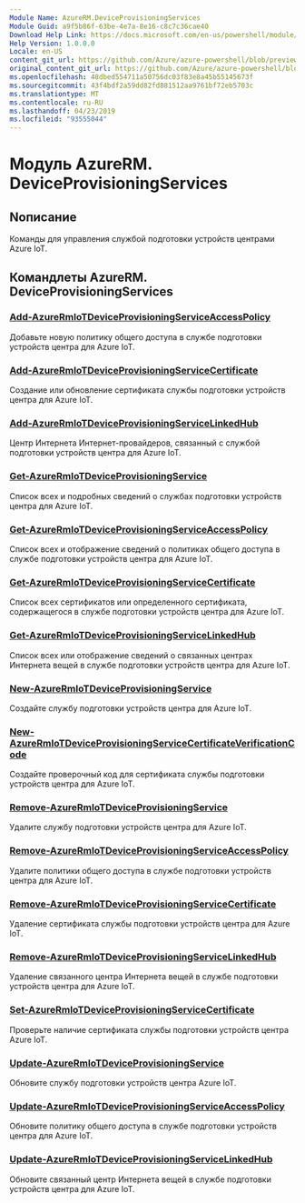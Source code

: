 ```yaml
---
Module Name: AzureRM.DeviceProvisioningServices
Module Guid: a9f5b86f-63be-4e7a-8e16-c8c7c36cae40
Download Help Link: https://docs.microsoft.com/en-us/powershell/module/azurerm.deviceprovisioningservices
Help Version: 1.0.0.0
Locale: en-US
content_git_url: https://github.com/Azure/azure-powershell/blob/preview/src/ResourceManager/DeviceProvisioningServices/Commands.DeviceProvisioningServices/help/AzureRM.DeviceProvisioningServices.md
original_content_git_url: https://github.com/Azure/azure-powershell/blob/preview/src/ResourceManager/DeviceProvisioningServices/Commands.DeviceProvisioningServices/help/AzureRM.DeviceProvisioningServices.md
ms.openlocfilehash: 48dbed554711a50756dc03f83e8a45b55145673f
ms.sourcegitcommit: 43f4bdf2a59dd82fd881512aa9761bf72eb5703c
ms.translationtype: MT
ms.contentlocale: ru-RU
ms.lasthandoff: 04/23/2019
ms.locfileid: "93555044"
---
```

# Модуль AzureRM. DeviceProvisioningServices
## Nописание
Команды для управления службой подготовки устройств центрами Azure IoT.

## Командлеты AzureRM. DeviceProvisioningServices
### [Add-AzureRmIoTDeviceProvisioningServiceAccessPolicy](Add-AzureRmIoTDeviceProvisioningServiceAccessPolicy.md)
Добавьте новую политику общего доступа в службе подготовки устройств центра для Azure IoT.

### [Add-AzureRmIoTDeviceProvisioningServiceCertificate](Add-AzureRmIoTDeviceProvisioningServiceCertificate.md)
Создание или обновление сертификата службы подготовки устройств центра для Azure IoT.

### [Add-AzureRmIoTDeviceProvisioningServiceLinkedHub](Add-AzureRmIoTDeviceProvisioningServiceLinkedHub.md)
Центр Интернета Интернет-провайдеров, связанный с службой подготовки устройств центра для Azure IoT.

### [Get-AzureRmIoTDeviceProvisioningService](Get-AzureRmIoTDeviceProvisioningService.md)
Список всех и подробных сведений о службах подготовки устройств центра для Azure IoT.

### [Get-AzureRmIoTDeviceProvisioningServiceAccessPolicy](Get-AzureRmIoTDeviceProvisioningServiceAccessPolicy.md)
Список всех и отображение сведений о политиках общего доступа в службе подготовки устройств центра для Azure IoT.

### [Get-AzureRmIoTDeviceProvisioningServiceCertificate](Get-AzureRmIoTDeviceProvisioningServiceCertificate.md)
Список всех сертификатов или определенного сертификата, содержащегося в службе подготовки устройств центра для Azure IoT.

### [Get-AzureRmIoTDeviceProvisioningServiceLinkedHub](Get-AzureRmIoTDeviceProvisioningServiceLinkedHub.md)
Список всех или отображение сведений о связанных центрах Интернета вещей в службе подготовки устройств центра для Azure IoT.

### [New-AzureRmIoTDeviceProvisioningService](New-AzureRmIoTDeviceProvisioningService.md)
Создайте службу подготовки устройств центра для Azure IoT.

### [New-AzureRmIoTDeviceProvisioningServiceCertificateVerificationCode](New-AzureRmIoTDeviceProvisioningServiceCertificateVerificationCode.md)
Создайте проверочный код для сертификата службы подготовки устройств центра для Azure IoT.

### [Remove-AzureRmIoTDeviceProvisioningService](Remove-AzureRmIoTDeviceProvisioningService.md)
Удалите службу подготовки устройств центра для Azure IoT.

### [Remove-AzureRmIoTDeviceProvisioningServiceAccessPolicy](Remove-AzureRmIoTDeviceProvisioningServiceAccessPolicy.md)
Удалите политики общего доступа в службе подготовки устройств центра для Azure IoT.

### [Remove-AzureRmIoTDeviceProvisioningServiceCertificate](Remove-AzureRmIoTDeviceProvisioningServiceCertificate.md)
Удаление сертификата службы подготовки устройств центра для Azure IoT.

### [Remove-AzureRmIoTDeviceProvisioningServiceLinkedHub](Remove-AzureRmIoTDeviceProvisioningServiceLinkedHub.md)
Удаление связанного центра Интернета вещей в службе подготовки устройств центра для Azure IoT.

### [Set-AzureRmIoTDeviceProvisioningServiceCertificate](Set-AzureRmIoTDeviceProvisioningServiceCertificate.md)
Проверьте наличие сертификата службы подготовки устройств центра Azure IoT.

### [Update-AzureRmIoTDeviceProvisioningService](Update-AzureRmIoTDeviceProvisioningService.md)
Обновите службу подготовки устройств центра Azure IoT.

### [Update-AzureRmIoTDeviceProvisioningServiceAccessPolicy](Update-AzureRmIoTDeviceProvisioningServiceAccessPolicy.md)
Обновите политику общего доступа в службе подготовки устройств центра для Azure IoT.

### [Update-AzureRmIoTDeviceProvisioningServiceLinkedHub](Update-AzureRmIoTDeviceProvisioningServiceLinkedHub.md)
Обновите связанный центр Интернета вещей в службе подготовки устройств центра для Azure IoT.

